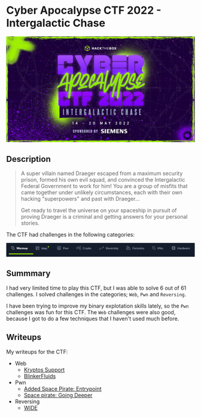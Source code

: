 # Cyber Apocalypse CTF 2022 - Intergalactic Chase

![](./img/cyber_apocalypse_2022_ca.jpg)

## Description

> A super villain named Draeger escaped from a maximum security prison, formed his own evil squad, and convinced the Intergalactic Federal Government to work for him! You are a group of misfits that came together under unlikely circumstances, each with their own hacking "superpowers" and past with Draeger...
> 
> Get ready to travel the universe on your spaceship in pursuit of proving Draeger is a criminal and getting answers for your personal stories.

The CTF had challenges in the following categories:

![](./img/01.png)


## Summmary

I had very limited time to play this CTF, but I was able to solve 6 out of 61 challenges. I solved challenges in the categories; `Web`, `Pwn` and `Reversing`.

I have been trying to improve my binary explotation skills lately, so the `Pwn` challenges was fun for this CTF. The `Web` challenges were also good, because I got to do a few techniques that I haven't used much before.


## Writeups

My writeups for the CTF:

- Web
  - [Kryptos Support](./web/kryptos-support/)
  - [BlinkerFluids](./web/blinker-fluids/)
- Pwn
  - [Added Space Pirate: Entrypoint](./pwn/space-pirate-entrypoint/)
  - [Space pirate: Going Deeper](./pwn/space-pirate-going-deeper/)
- Reversing
  - [WIDE](./reversing/wide/)
